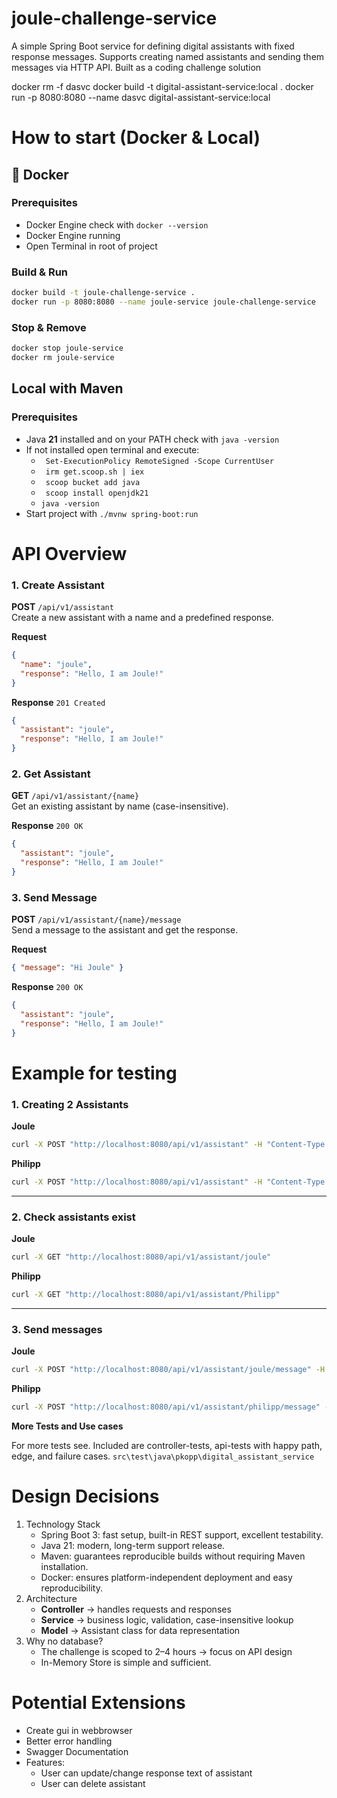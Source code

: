 # joule-challenge-service

A simple Spring Boot service for defining digital assistants with fixed response messages. Supports creating named assistants and sending them messages via HTTP API. Built as a coding challenge solution

docker rm -f dasvc
docker build -t digital-assistant-service:local .
docker run -p 8080:8080 --name dasvc digital-assistant-service:local

# How to start (Docker & Local)

## 🐳 Docker

### Prerequisites

- Docker Engine check with `docker --version`
- Docker Engine running
- Open Terminal in root of project

### Build & Run

```bash
docker build -t joule-challenge-service .
docker run -p 8080:8080 --name joule-service joule-challenge-service
```

### Stop & Remove

```bash
docker stop joule-service
docker rm joule-service
```

## Local with Maven

### Prerequisites

- Java **21** installed and on your PATH check with `java -version`
- If not installed open terminal and execute:
  - ` Set-ExecutionPolicy RemoteSigned -Scope CurrentUser`
  - ` irm get.scoop.sh | iex`
  - ` scoop bucket add java`
  - ` scoop install openjdk21`
  - `java -version`
- Start project with `./mvnw spring-boot:run`

# API Overview

### 1. Create Assistant

**POST** `/api/v1/assistant`  
Create a new assistant with a name and a predefined response.

**Request**

```json
{
  "name": "joule",
  "response": "Hello, I am Joule!"
}
```

**Response** `201 Created`

```json
{
  "assistant": "joule",
  "response": "Hello, I am Joule!"
}
```

### 2. Get Assistant

**GET** `/api/v1/assistant/{name}`  
Get an existing assistant by name (case-insensitive).

**Response** `200 OK`

```json
{
  "assistant": "joule",
  "response": "Hello, I am Joule!"
}
```

### 3. Send Message

**POST** `/api/v1/assistant/{name}/message`  
Send a message to the assistant and get the response.

**Request**

```json
{ "message": "Hi Joule" }
```

**Response** `200 OK`

```json
{
  "assistant": "joule",
  "response": "Hello, I am Joule!"
}
```

# Example for testing

### 1. Creating 2 Assistants

**Joule**

```bash
curl -X POST "http://localhost:8080/api/v1/assistant" -H "Content-Type: application/json" -d "{ \"name\": \"joule\", \"response\": \"Hello, I am Joule!\" }"
```

**Philipp**

```bash
curl -X POST "http://localhost:8080/api/v1/assistant" -H "Content-Type: application/json" -d "{ \"name\": \"philipp\", \"response\": \"Hello, I am Philipp!\" }"`
```

---

### 2. Check assistants exist

**Joule**

```bash
curl -X GET "http://localhost:8080/api/v1/assistant/joule"
```

**Philipp**

```bash
curl -X GET "http://localhost:8080/api/v1/assistant/Philipp"
```

---

### 3. Send messages

**Joule**

```bash
curl -X POST "http://localhost:8080/api/v1/assistant/joule/message" -H "Content-Type: application/json" -d "{ \"message\": \"Hi Joule\" }"
```

**Philipp**

```bash
curl -X POST "http://localhost:8080/api/v1/assistant/philipp/message" -H "Content-Type: application/json" -d "{ \"message\": \"Hi Phil\" }"
```

**More Tests and Use cases**

For more tests see. Included are controller-tests, api-tests with happy path, edge, and failure cases. `src\test\java\pkopp\digital_assistant_service`

# Design Decisions

1. Technology Stack
   - Spring Boot 3: fast setup, built-in REST support, excellent testability.
   - Java 21: modern, long-term support release.
   - Maven: guarantees reproducible builds without requiring Maven installation.
   - Docker: ensures platform-independent deployment and easy reproducibility.
2. Architecture
   - **Controller** → handles requests and responses
   - **Service** → business logic, validation, case-insensitive lookup
   - **Model** → Assistant class for data representation
3. Why no database?
   - The challenge is scoped to 2–4 hours → focus on API design
   - In-Memory Store is simple and sufficient.

# Potential Extensions

- Create gui in webbrowser
- Better error handling
- Swagger Documentation
- Features:
  - User can update/change response text of assistant
  - User can delete assistant
